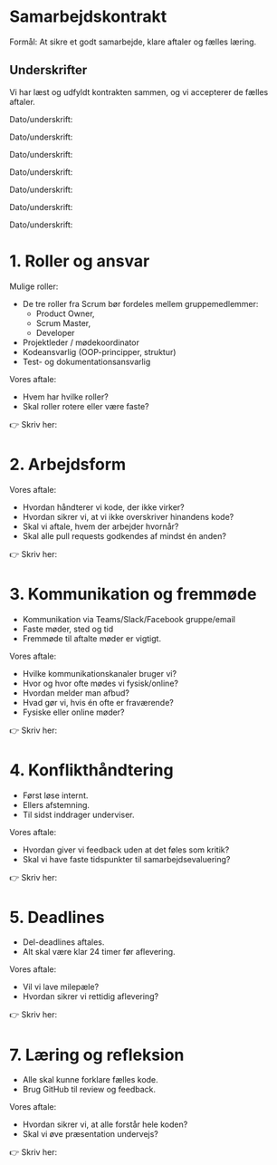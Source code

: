 # Samarbejdskontrakt 
Formål: At sikre et godt samarbejde, klare aftaler og fælles læring.

## Underskrifter

Vi har læst og udfyldt kontrakten sammen, og vi accepterer de fælles aftaler.

Dato/underskrift:

Dato/underskrift:

Dato/underskrift:

Dato/underskrift:

Dato/underskrift:

Dato/underskrift:

Dato/underskrift:

# 1. Roller og ansvar
Mulige roller:
- De tre roller fra Scrum bør fordeles mellem gruppemedlemmer: 
  - Product Owner, 
  - Scrum Master,
  - Developer 
- Projektleder / mødekoordinator
- Kodeansvarlig (OOP-principper, struktur)
- Test- og dokumentationsansvarlig

Vores aftale:
- Hvem har hvilke roller?
- Skal roller rotere eller være faste?

👉 Skriv her:
 
# 2. Arbejdsform

Vores aftale:
- Hvordan håndterer vi kode, der ikke virker?
- Hvordan sikrer vi, at vi ikke overskriver hinandens kode?
- Skal vi aftale, hvem der arbejder hvornår?
- Skal alle pull requests godkendes af mindst én anden?

👉 Skriv her: 


# 3. Kommunikation og fremmøde
- Kommunikation via Teams/Slack/Facebook gruppe/email
- Faste møder, sted og tid
- Fremmøde til aftalte møder er vigtigt.

Vores aftale:
- Hvilke kommunikationskanaler bruger vi?
- Hvor og hvor ofte mødes vi fysisk/online?
- Hvordan melder man afbud?
- Hvad gør vi, hvis én ofte er fraværende?
- Fysiske eller online møder?

👉 Skriv her: 

# 4. Konflikthåndtering
- Først løse internt.
- Ellers afstemning.
- Til sidst inddrager underviser.

Vores aftale:
- Hvordan giver vi feedback uden at det føles som kritik?
- Skal vi have faste tidspunkter til samarbejdsevaluering?

👉 Skriv her:

# 5. Deadlines
- Del-deadlines aftales.
- Alt skal være klar 24 timer før aflevering.

Vores aftale:
- Vil vi lave milepæle?
- Hvordan sikrer vi rettidig aflevering?

👉 Skriv her:

# 7. Læring og refleksion
- Alle skal kunne forklare fælles kode.
- Brug GitHub til review og feedback.

Vores aftale:
- Hvordan sikrer vi, at alle forstår hele koden?
- Skal vi øve præsentation undervejs?

👉 Skriv her:
